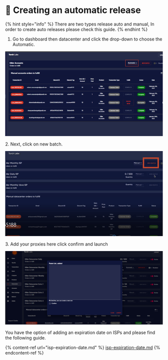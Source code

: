 # 🤖 Creating an automatic release

{% hint style="info" %}
There are two types release auto and manual, In order to create auto releases please check this guide.
{% endhint %}

1. Go to dashboard then datacenter and click the drop-down to choose the Automatic.

![](<../.gitbook/assets/1 (73) (4).png>)

2\. Next, click on new batch.

![](<../.gitbook/assets/1 (72) (2).png>)

3\. Add your proxies here click confirm and launch

![](<../.gitbook/assets/Screenshot (970).png>)

You have the option of adding an expiration date on ISPs and please find the following guide.

{% content-ref url="isp-expiration-date.md" %}
[isp-expiration-date.md](isp-expiration-date.md)
{% endcontent-ref %}
